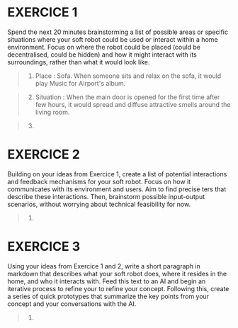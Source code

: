 # EXERCICE 1
Spend the next 20 minutes brainstorming a list of possible areas or specific situations where your soft robot could be used or interact within a home environment. Focus on where the robot could be placed (could be decentralised, could be hidden) and how it might interact with its surroundings, rather than what it would look like.

> 1.  Place : Sofa. When someone sits and relax on the sofa, it would play Music for Airport's album. 

> 2.  Situation : When the main door is opened for the first time after few hours, it would spread and diffuse attractive smells around the living room. 

> 3.  


# EXERCICE 2 
Building on your ideas from Exercice 1, create a list of potential interactions and feedback mechanisms for your soft robot. Focus on how it communicates with its environment and users. Aim to find precise ters that describe these interactions. Then, brainstorm possible input-output scenarios, without worrying about technical feasibility for now.

> 1. 

# EXERCICE 3 
Using your ideas from Exercice 1 and 2, write a short paragraph in markdown that describes what your soft robot does, where it resides in the home, and who it interacts with. Feed this text to an AI and begin an iterative process to refine your to refine your concept.
Following this, create a series of quick prototypes that summarize the key points from your concept and your conversations with the AI. 

> 1. 